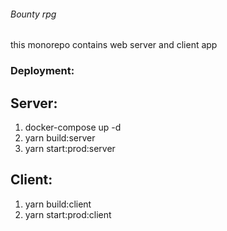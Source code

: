 ###### Bounty rpg
this monorepo contains web server and client app

### Deployment:
## Server:
1. docker-compose up -d
2. yarn build:server
3. yarn start:prod:server

## Client:
1. yarn build:client
2. yarn start:prod:client
